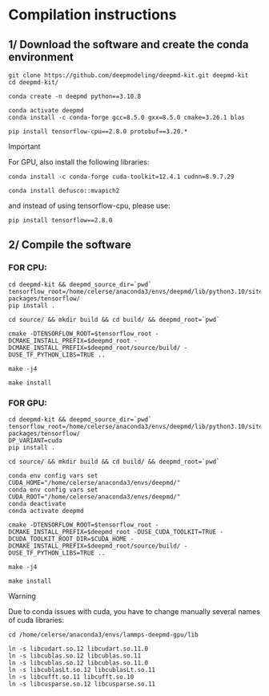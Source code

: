 # Compilation instructions

## 1/ Download the software and create the conda environment

```
git clone https://github.com/deepmodeling/deepmd-kit.git deepmd-kit
cd deepmd-kit/
```

```
conda create -n deepmd python==3.10.8
```
```
conda activate deepmd
conda install -c conda-forge gcc=8.5.0 gxx=8.5.0 cmake=3.26.1 blas
```
```
pip install tensorflow-cpu==2.8.0 protobuf==3.20.*
```

> [!IMPORTANT]
> For GPU, also install the following libraries:
> ```
> conda install -c conda-forge cuda-toolkit=12.4.1 cudnn=8.9.7.29
> ```
> ```
> conda install defusco::mvapich2
> ```
> and instead of using tensorflow-cpu, please use:
> ```
> pip install tensorflow==2.8.0
> ```

## 2/ Compile the software 

### FOR CPU:
```
cd deepmd-kit && deepmd_source_dir=`pwd`
tensorflow_root=/home/celerse/anaconda3/envs/deepmd/lib/python3.10/site-packages/tensorflow/
pip install .
```
```
cd source/ && mkdir build && cd build/ && deepmd_root=`pwd`
```

```
cmake -DTENSORFLOW_ROOT=$tensorflow_root -DCMAKE_INSTALL_PREFIX=$deepmd_root -DCMAKE_INSTALL_PREFIX=$deepmd_root/source/build/ -DUSE_TF_PYTHON_LIBS=TRUE ..
```

```
make -j4
```
```
make install
```

### FOR GPU:
```
cd deepmd-kit && deepmd_source_dir=`pwd`
tensorflow_root=/home/celerse/anaconda3/envs/deepmd/lib/python3.10/site-packages/tensorflow/
DP_VARIANT=cuda
pip install .
```
```
cd source/ && mkdir build && cd build/ && deepmd_root=`pwd`
```
```
conda env config vars set CUDA_HOME="/home/celerse/anaconda3/envs/deepmd/"
conda env config vars set CUDA_ROOT="/home/celerse/anaconda3/envs/deepmd/"
conda deactivate
conda activate deepmd
```

```
cmake -DTENSORFLOW_ROOT=$tensorflow_root -DCMAKE_INSTALL_PREFIX=$deepmd_root -DUSE_CUDA_TOOLKIT=TRUE -DCUDA_TOOLKIT_ROOT_DIR=$CUDA_HOME -DCMAKE_INSTALL_PREFIX=$deepmd_root/source/build/ -DUSE_TF_PYTHON_LIBS=TRUE ..
```

```
make -j4
```
```
make install
```

> [!WARNING]
> Due to conda issues with cuda, you have to change manually several names of cuda libraries:
> ```
> cd /home/celerse/anaconda3/envs/lammps-deepmd-gpu/lib
> ```
> ```
> ln -s libcudart.so.12 libcudart.so.11.0
> ln -s libcublas.so.12 libcublas.so.11
> ln -s libcublas.so.12 libcublas.so.11.0
> ln -s libcublasLt.so.12 libcublasLt.so.11
> ln -s libcufft.so.11 libcufft.so.10
> ln -s libcusparse.so.12 libcusparse.so.11
> ```
